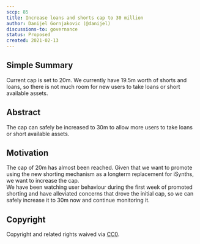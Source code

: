 ```yaml
---
sccp: 85
title: Increase loans and shorts cap to 30 million
author: Danijel Gornjakovic (@danijel)
discussions-to: governance
status: Proposed
created: 2021-02-13
---
```


<!--You can leave these HTML comments in your merged SCCP and delete the visible duplicate text guides, they will not appear and may be helpful to refer to if you edit it again. This is the suggested template for new SCCPs. Note that an SCCP number will be assigned by an editor. When opening a pull request to submit your SCCP, please use an abbreviated title in the filename, `sccp-draft_title_abbrev.md`. The title should be 44 characters or less.-->

## Simple Summary

<!--"If you can't explain it simply, you don't understand it well enough." Provide a simplified and layman-accessible explanation of the SCCP.-->

Current cap is set to 20m. We currently have 19.5m worth of shorts and loans, so there is not much room for new users to take loans or short available assets.

## Abstract

<!--A short (~200 word) description of the variable change proposed.-->

The cap can safely be increased to 30m to allow more users to take loans or short available assets.

## Motivation

<!--The motivation is critical for SCCPs that want to update variables within Synthetix. It should clearly explain why the existing variable is not incentive aligned. SCCP submissions without sufficient motivation may be rejected outright.-->

The cap of 20m has almost been reached. Given that we want to promote using the new shorting mechanism as a longterm replacement for iSynths, we want to increase the cap.  
We have been watching user behaviour during the first week of promoted shorting and have alleviated concerns that drove the initial cap, so we can safely increase it to 30m now and continue monitoring it. 

## Copyright

Copyright and related rights waived via [CC0](https://creativecommons.org/publicdomain/zero/1.0/).
